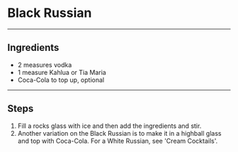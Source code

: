 # Black Russian

---

## Ingredients

* 2 measures vodka
* 1 measure Kahlua or Tia Maria
* Coca-Cola to top up, optional

---

## Steps

1.  Fill a rocks glass with ice and then add the ingredients and stir.
2.  Another variation on the Black Russian is to make it in a highball glass and top with Coca-Cola. For a White Russian, see 'Cream Cocktails'.